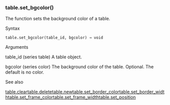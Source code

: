 ### table.set\_bgcolor()

The function sets the background color of a table.

Syntax

```
table.set_bgcolor(table_id, bgcolor) → void
```

Arguments

table\_id (series table) A table object.

bgcolor (series color) The background color of the table. Optional. The default is no color.

See also

[table.clear](#fun_table.clear)[table.delete](#fun_table.delete)[table.new](#fun_table.new)[table.set\_border\_color](#fun_table.set_border_color)[table.set\_border\_width](#fun_table.set_border_width)[table.set\_frame\_color](#fun_table.set_frame_color)[table.set\_frame\_width](#fun_table.set_frame_width)[table.set\_position](#fun_table.set_position)
